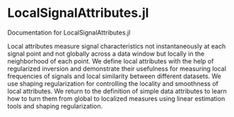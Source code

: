 # LocalSignalAttributes.jl

Documentation for LocalSignalAttributes.jl

Local attributes measure signal characteristics not instantaneously at each signal point and not globally across a data window but locally in the neighborhood of each point. We define local attributes with the help of regularized inversion and demonstrate their usefulness for measuring local frequencies of signals and local similarity between different datasets. We use shaping regularization for controlling the locality and smoothness of local attributes. We return to the definition of simple data attributes to learn how to turn them from global to localized measures using linear estimation tools and shaping regularization.
